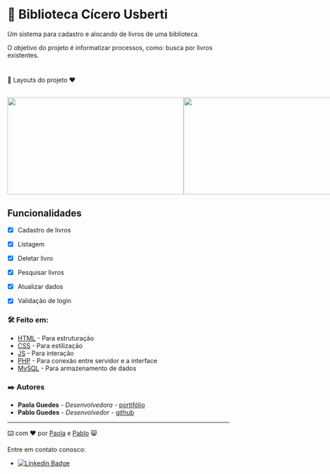 # 📖 Biblioteca Cícero Usberti

Um sistema para cadastro e alocando de livros de uma biblioteca.

O objetivo do projeto é informatizar processos, como: busca por livros existentes.

#

🎨 Layouts do projeto ♥

<br>
<div style="display: flex;">
<img src="https://user-images.githubusercontent.com/53832972/138601073-27e6b40e-dcc3-4d2d-976c-f968ceadb7a9.png" width="400" height="220">
<img src="https://user-images.githubusercontent.com/53832972/138601085-e421d4e2-4ee0-4de7-9c4a-0ec1b629b47d.png" width="400" height="220">
<img src="https://user-images.githubusercontent.com/53832972/137594620-c2660d60-7779-498e-b7ee-c3267ad84312.png" width="400" height="220">
<img src="https://user-images.githubusercontent.com/53832972/137594652-b8b55f74-1801-4d85-b363-e5364138376a.png" width="400" height="220">
</div>

## Funcionalidades

- [x] Cadastro de livros
- [x] Listagem
- [x] Deletar livro
- [x] Pesquisar livros
- [x] Atualizar dados
- [x] Validação de login


### 🛠️ Feito em:

* [HTML](https://developer.mozilla.org/pt-BR/docs/Web/HTML) - Para estruturação
* [CSS](https://developer.mozilla.org/pt-BR/docs/Web/CSS) - Para estilização
* [JS](https://developer.mozilla.org/pt-BR/docs/Web/JavaScript) - Para interação
* [PHP](https://www.php.net/docs.php) - Para conexão entre servidor e a interface
* [MySQL](https://dev.mysql.com/doc/) - Para armazenamento de dados

### ✒️ Autores

* **Paola Guedes** - *Desenvolvedora* - [portifólio](https://paolaguedes.github.io/blogpessoal/)
* **Pablo Guedes** - *Desenvolvedor* - [github](https://github.com/PabloGuedes)


---
⌨️ com ❤️ por [Paola](https://gist.github.com/paolaguedes) e [Pablo](https://github.com/alexRicc2) 😸

Entre em contato conosco:

- [![Linkedin Badge](https://img.shields.io/badge/-PaolaGuedes-blue?style=flat-square&logo=Linkedin&logoColor=white&link=https://www.linkedin.com/in/paola-guedes-84885b186/)](https://www.linkedin.com/in/paola-guedes-84885b186/) 

